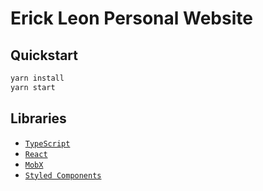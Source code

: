 # Erick Leon Personal Website

## Quickstart

```bash
yarn install
yarn start
```

## Libraries

-   [`TypeScript`](https://www.typescriptlang.org/)
-   [`React`](https://reactjs.org/)
-   [`MobX`](https://mobx.js.org/)
-   [`Styled Components`](https://www.styled-components.com/)

